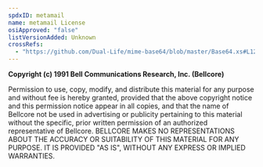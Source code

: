 ```yaml
---
spdxID: metamail
name: metamail License
osiApproved: "false"
listVersionAdded: Unknown
crossRefs: 
  - "https://github.com/Dual-Life/mime-base64/blob/master/Base64.xs#L12"
---
```


**Copyright (c) 1991 Bell Communications Research, Inc. (Bellcore)**

Permission to use, copy, modify, and distribute this material for any purpose and without fee is hereby granted, provided that the above copyright notice and this permission notice appear in all copies, and that the name of Bellcore not be used in advertising or publicity pertaining to this material without the specific, prior written permission of an authorized representative of Bellcore. BELLCORE MAKES NO REPRESENTATIONS ABOUT THE ACCURACY OR SUITABILITY OF THIS MATERIAL FOR ANY PURPOSE. IT IS PROVIDED "AS IS", WITHOUT ANY EXPRESS OR IMPLIED WARRANTIES.
